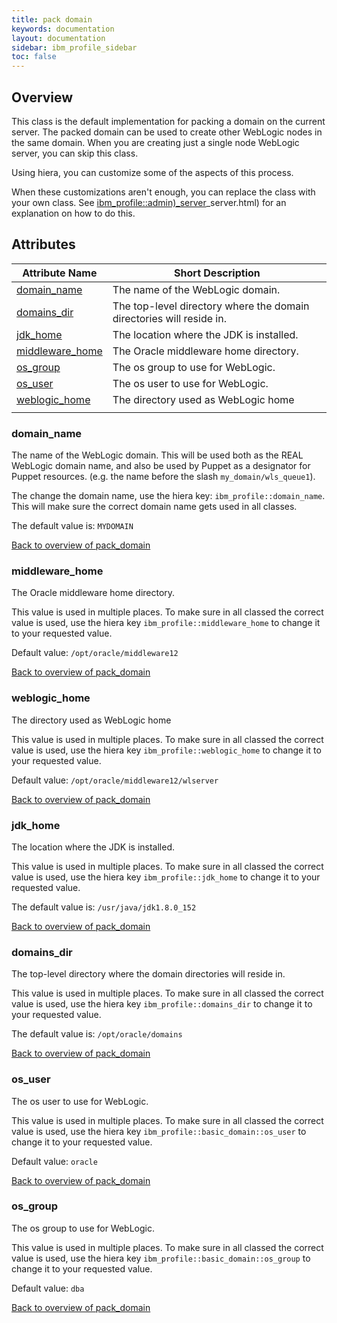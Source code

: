 ```yaml
---
title: pack domain
keywords: documentation
layout: documentation
sidebar: ibm_profile_sidebar
toc: false
---
```

## Overview

This class is the default implementation for packing a domain on the current server. The packed domain can be used to create other WebLogic nodes in the same domain. When you are creating just a single node WebLogic server, you can skip this class.

Using hiera, you can customize some of the aspects of this process.

When these customizations aren't enough, you can replace the class with your own class. See [ibm_profile::admin)_server](./admin)_server.html) for an explanation on how to do this.





## Attributes



Attribute Name                                  | Short Description                                                    |
----------------------------------------------- | -------------------------------------------------------------------- |
[domain_name](#pack_domain_domain_name)         | The name of the WebLogic domain.                                     |
[domains_dir](#pack_domain_domains_dir)         | The top-level directory where the domain directories will reside in. |
[jdk_home](#pack_domain_jdk_home)               | The location where the JDK is installed.                             |
[middleware_home](#pack_domain_middleware_home) | The Oracle middleware home directory.                                |
[os_group](#pack_domain_os_group)               | The os group to use for WebLogic.                                    |
[os_user](#pack_domain_os_user)                 | The os user to use for WebLogic.                                     |
[weblogic_home](#pack_domain_weblogic_home)     | The directory used as WebLogic home
                                 |




### domain_name<a name='pack_domain_domain_name'>

The name of the WebLogic domain. This will be used both as the REAL WebLogic domain name, and also be used by Puppet as a designator for Puppet resources. (e.g. the name before the slash `my_domain/wls_queue1`).

The change the domain name, use the hiera key: `ibm_profile::domain_name`. This will make sure the correct domain name gets used in all classes.

The default value is: `MYDOMAIN`

[Back to overview of pack_domain](#attributes)

### middleware_home<a name='pack_domain_middleware_home'>

The Oracle middleware home directory.

This value is used in multiple places. To make sure in all classed the correct value is used, use the hiera key `ibm_profile::middleware_home` to change it to your requested value.

Default value: `/opt/oracle/middleware12`

[Back to overview of pack_domain](#attributes)

### weblogic_home<a name='pack_domain_weblogic_home'>

The directory used as WebLogic home

This value is used in multiple places. To make sure in all classed the correct value is used, use the hiera key `ibm_profile::weblogic_home` to change it to your requested value.

Default value: `/opt/oracle/middleware12/wlserver`


[Back to overview of pack_domain](#attributes)

### jdk_home<a name='pack_domain_jdk_home'>

The location where the JDK is installed.

This value is used in multiple places. To make sure in all classed the correct value is used, use the hiera key `ibm_profile::jdk_home` to change it to your requested value.

The default value is: `/usr/java/jdk1.8.0_152`

[Back to overview of pack_domain](#attributes)

### domains_dir<a name='pack_domain_domains_dir'>

The top-level directory where the domain directories will reside in. 

This value is used in multiple places. To make sure in all classed the correct value is used, use the hiera key `ibm_profile::domains_dir` to change it to your requested value.


The default value is:  `/opt/oracle/domains`

[Back to overview of pack_domain](#attributes)

### os_user<a name='pack_domain_os_user'>

The os user to use for WebLogic.

This value is used in multiple places. To make sure in all classed the correct value is used, use the hiera key `ibm_profile::basic_domain::os_user` to change it to your requested value.

Default value: `oracle`

[Back to overview of pack_domain](#attributes)

### os_group<a name='pack_domain_os_group'>

The os group to use for WebLogic.

This value is used in multiple places. To make sure in all classed the correct value is used, use the hiera key `ibm_profile::basic_domain::os_group` to change it to your requested value.

Default value: `dba`

[Back to overview of pack_domain](#attributes)
